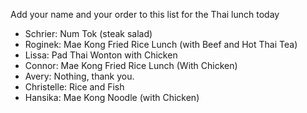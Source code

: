 Add your name and your order to this list for the Thai lunch today


* Schrier: Num Tok (steak salad)
* Roginek: Mae Kong Fried Rice Lunch (with Beef and Hot Thai Tea)
* Lissa: Pad Thai Wonton with Chicken
* Connor: Mae Kong Fried Rice Lunch (With Chicken)
* Avery: Nothing, thank you.
* Christelle: Rice and Fish
* Hansika: Mae Kong Noodle (with Chicken)